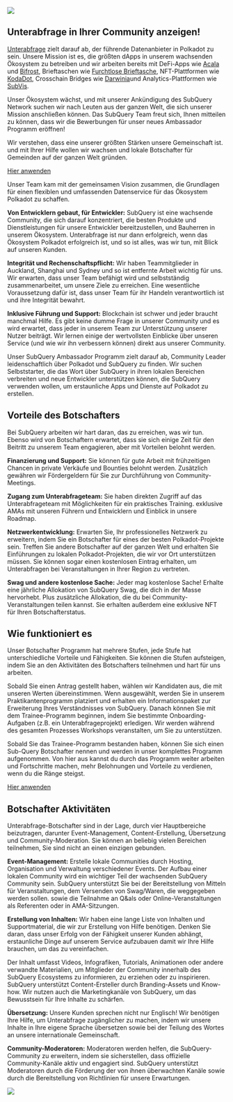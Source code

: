 ![](https://miro.medium.com/max/1400/1*EC5wwTuoB6UK_EESGd8X8w.png)

## Unterabfrage in Ihrer Community anzeigen!

[Unterabfrage](https://subquery.network/) zielt darauf ab, der führende Datenanbieter in Polkadot zu sein. Unsere Mission ist es, die größten dApps in unserem wachsenden Ökosystem zu betreiben und wir arbeiten bereits mit DeFi-Apps wie [Acala](https://acala.network/) und [Bifrost](https://bifrost.finance/), Brieftaschen wie [Furchtlose Brieftasche](https://fearlesswallet.io/), NFT-Plattformen wie [KodaDot](https://kodadot.xyz/), Crosschain Bridges wie [Darwinia](https://explorer.subquery.network/subquery/darwinia-network/darwinia)und Analytics-Plattformen wie [SubVis](https://subvis.io/).

Unser Ökosystem wächst, und mit unserer Ankündigung des SubQuery Network suchen wir nach Leuten aus der ganzen Welt, die sich unserer Mission anschließen können. Das SubQuery Team freut sich, Ihnen mitteilen zu können, dass wir die Bewerbungen für unser neues Ambassador Programm eröffnen!

Wir verstehen, dass eine unserer größten Stärken unsere Gemeinschaft ist. und mit Ihrer Hilfe wollen wir wachsen und lokale Botschafter für Gemeinden auf der ganzen Welt gründen.

[Hier anwenden](https://forms.gle/GXBbJ6LDpNfM2v1X6)

Unser Team kam mit der gemeinsamen Vision zusammen, die Grundlagen für einen flexiblen und umfassenden Datenservice für das Ökosystem Polkadot zu schaffen.

**Von Entwicklern gebaut, für Entwickler:** SubQuery ist eine wachsende Community, die sich darauf konzentriert, die besten Produkte und Dienstleistungen für unsere Entwickler bereitzustellen, und Bauherren in unserem Ökosystem. Unterabfrage ist nur dann erfolgreich, wenn das Ökosystem Polkadot erfolgreich ist, und so ist alles, was wir tun, mit Blick auf unseren Kunden.

**Integrität und Rechenschaftspflicht:** Wir haben Teammitglieder in Auckland, Shanghai und Sydney und so ist entfernte Arbeit wichtig für uns. Wir erwarten, dass unser Team befähigt wird und selbstständig zusammenarbeitet, um unsere Ziele zu erreichen. Eine wesentliche Voraussetzung dafür ist, dass unser Team für ihr Handeln verantwortlich ist und ihre Integrität bewahrt.

**Inklusive Führung und Support:** Blockchain ist schwer und jeder braucht manchmal Hilfe. Es gibt keine dumme Frage in unserer Community und es wird erwartet, dass jeder in unserem Team zur Unterstützung unserer Nutzer beiträgt. Wir lernen einige der wertvollsten Einblicke über unseren Service (und wie wir ihn verbessern können) direkt aus unserer Community.

Unser SubQuery Ambassador Programm zielt darauf ab, Community Leader leidenschaftlich über Polkadot und SubQuery zu finden. Wir suchen Selbststarter, die das Wort über SubQuery in ihren lokalen Bereichen verbreiten und neue Entwickler unterstützen können, die SubQuery verwenden wollen, um erstaunliche Apps und Dienste auf Polkadot zu erstellen.

## Vorteile des Botschafters

Bei SubQuery arbeiten wir hart daran, das zu erreichen, was wir tun. Ebenso wird von Botschaftern erwartet, dass sie sich einige Zeit für den Beitritt zu unserem Team engagieren, aber mit Vorteilen belohnt werden.

**Finanzierung und Support:** Sie können für gute Arbeit mit frühzeitigen Chancen in private Verkäufe und Bounties belohnt werden. Zusätzlich gewähren wir Fördergeldern für Sie zur Durchführung von Community-Meetings.

**Zugang zum Unterabfrageteam:** Sie haben direkten Zugriff auf das Unterabfrageteam mit Möglichkeiten für ein praktisches Training. exklusive AMAs mit unseren Führern und Entwicklern und Einblick in unsere Roadmap.

**Netzwerkentwicklung:** Erwarten Sie, Ihr professionelles Netzwerk zu erweitern, indem Sie ein Botschafter für eines der besten Polkadot-Projekte sein. Treffen Sie andere Botschafter auf der ganzen Welt und erhalten Sie Einführungen zu lokalen Polkadot-Projekten, die wir vor Ort unterstützen müssen. Sie können sogar einen kostenlosen Eintrag erhalten, um Unterabfragen bei Veranstaltungen in Ihrer Region zu vertreten.

**Swag und andere kostenlose Sache:** Jeder mag kostenlose Sache! Erhalte eine jährliche Allokation von SubQuery Swag, die dich in der Masse hervorhebt. Plus zusätzliche Allokation, die du bei Community-Veranstaltungen teilen kannst. Sie erhalten außerdem eine exklusive NFT für Ihren Botschafterstatus.

## Wie funktioniert es

Unser Botschafter Programm hat mehrere Stufen, jede Stufe hat unterschiedliche Vorteile und Fähigkeiten. Sie können die Stufen aufsteigen, indem Sie an den Aktivitäten des Botschafters teilnehmen und hart für uns arbeiten.

Sobald Sie einen Antrag gestellt haben, wählen wir Kandidaten aus, die mit unseren Werten übereinstimmen. Wenn ausgewählt, werden Sie in unserem Praktikantenprogramm platziert und erhalten ein Informationspaket zur Erweiterung Ihres Verständnisses von SubQuery. Danach können Sie mit dem Trainee-Programm beginnen, indem Sie bestimmte Onboarding-Aufgaben (z.B. ein Unterabfrageprojekt) erledigen. Wir werden während des gesamten Prozesses Workshops veranstalten, um Sie zu unterstützen.

Sobald Sie das Trainee-Programm bestanden haben, können Sie sich einen Sub-Query Botschafter nennen und werden in unser komplettes Programm aufgenommen. Von hier aus kannst du durch das Programm weiter arbeiten und Fortschritte machen, mehr Belohnungen und Vorteile zu verdienen, wenn du die Ränge steigst.

[Hier anwenden](https://forms.gle/GXBbJ6LDpNfM2v1X6)

## Botschafter Aktivitäten

Unterabfrage-Botschafter sind in der Lage, durch vier Hauptbereiche beizutragen, darunter Event-Management, Content-Erstellung, Übersetzung und Community-Moderation. Sie können an beliebig vielen Bereichen teilnehmen, Sie sind nicht an einen einzigen gebunden.

**Event-Management:** Erstelle lokale Communities durch Hosting, Organisation und Verwaltung verschiedener Events. Der Aufbau einer lokalen Community wird ein wichtiger Teil der wachsenden SubQuery Community sein. SubQuery unterstützt Sie bei der Bereitstellung von Mitteln für Veranstaltungen, dem Versenden von Swag/Waren, die weggegeben werden sollen. sowie die Teilnahme an Q&als oder Online-Veranstaltungen als Referenten oder in AMA-Sitzungen.

**Erstellung von Inhalten:** Wir haben eine lange Liste von Inhalten und Supportmaterial, die wir zur Erstellung von Hilfe benötigen. Denken Sie daran, dass unser Erfolg von der Fähigkeit unserer Kunden abhängt, erstaunliche Dinge auf unserem Service aufzubauen damit wir Ihre Hilfe brauchen, um das zu vereinfachen.

Der Inhalt umfasst Videos, Infografiken, Tutorials, Animationen oder andere verwandte Materialien, um Mitglieder der Community innerhalb des SubQuery Ecosystems zu informieren, zu erziehen oder zu inspirieren. SubQuery unterstützt Content-Ersteller durch Branding-Assets und Know-how. Wir nutzen auch die Marketingkanäle von SubQuery, um das Bewusstsein für Ihre Inhalte zu schärfen.

**Übersetzung:** Unsere Kunden sprechen nicht nur Englisch! Wir benötigen Ihre Hilfe, um Unterabfrage zugänglicher zu machen, indem wir unsere Inhalte in Ihre eigene Sprache übersetzen sowie bei der Teilung des Wortes an unsere internationale Gemeinschaft.

**Community-Moderatoren:** Moderatoren werden helfen, die SubQuery-Community zu erweitern, indem sie sicherstellen, dass offizielle Community-Kanäle aktiv und engagiert sind. SubQuery unterstützt Moderatoren durch die Förderung der von ihnen überwachten Kanäle sowie durch die Bereitstellung von Richtlinien für unsere Erwartungen.

![](https://miro.medium.com/max/1400/1*xj6_UL1ZWYzlLmlVk25JzQ.png)